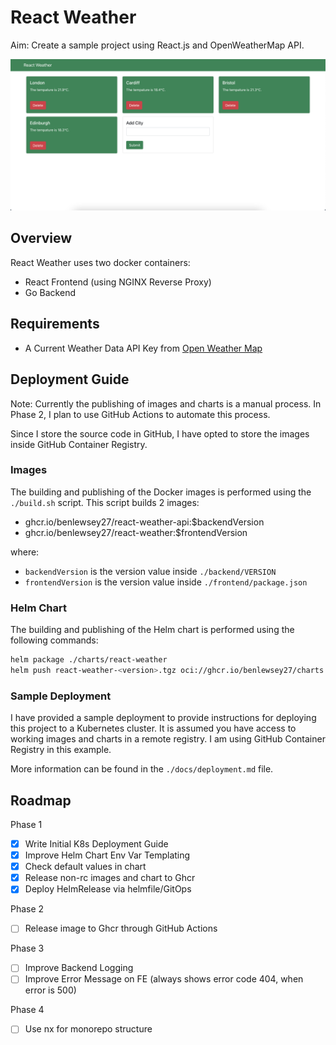 # React Weather

Aim: Create a sample project using React.js and OpenWeatherMap API.

<img src='./docs/MainPage.png' alt='React Weather Display'>

## Overview

React Weather uses two docker containers:

- React Frontend (using NGINX Reverse Proxy)
- Go Backend

## Requirements

- A Current Weather Data API Key from [Open Weather Map](https://openweathermap.org/)

## Deployment Guide

Note: Currently the publishing of images and charts is a manual process. In Phase 2, I plan to use GitHub Actions to automate this process.

Since I store the source code in GitHub, I have opted to store the images inside GitHub Container Registry.

### Images

The building and publishing of the Docker images is performed using the `./build.sh` script. This script builds 2 images:
- ghcr.io/benlewsey27/react-weather-api:$backendVersion
- ghcr.io/benlewsey27/react-weather:$frontendVersion

where:
- `backendVersion` is the version value inside `./backend/VERSION`
- `frontendVersion` is the version value inside `./frontend/package.json`

### Helm Chart

The building and publishing of the Helm chart is performed using the following commands:

```bash
helm package ./charts/react-weather
helm push react-weather-<version>.tgz oci://ghcr.io/benlewsey27/charts
```

### Sample Deployment

I have provided a sample deployment to provide instructions for deploying this project to a Kubernetes cluster. It is assumed you have access to working images and charts in a remote registry. I am using GitHub Container Registry in this example.

More information can be found in the `./docs/deployment.md` file.

## Roadmap

Phase 1
- [X] Write Initial K8s Deployment Guide
- [X] Improve Helm Chart Env Var Templating
- [X] Check default values in chart
- [X] Release non-rc images and chart to Ghcr
- [X] Deploy HelmRelease via helmfile/GitOps

Phase 2
- [ ] Release image to Ghcr through GitHub Actions

Phase 3
- [ ] Improve Backend Logging
- [ ] Improve Error Message on FE (always shows error code 404, when error is 500)

Phase 4
- [ ] Use nx for monorepo structure
